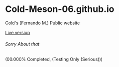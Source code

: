 # Cold-Meson-06.github.io
Cold's (Fernando M.) Public website

[Live version](https://cold-meson-06.github.io/)
###### Sorry About that

(00.000% Completed, (Testing Only (Serious)))

